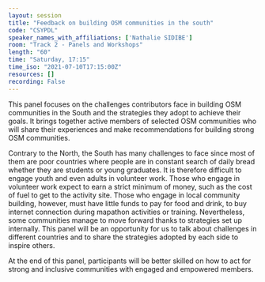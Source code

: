 ```yaml
---
layout: session
title: "Feedback on building OSM communities in the south"
code: "CSYPDL"
speaker_names_with_affiliations: ['Nathalie SIDIBE']
room: "Track 2 - Panels and Workshops"
length: "60"
time: "Saturday, 17:15"
time_iso: "2021-07-10T17:15:00Z"
resources: []
recording: False
---
```

This panel focuses on the challenges contributors face in building OSM communities in the South and the strategies they adopt to achieve their goals. It brings together active members of selected OSM communities who will share their experiences and make recommendations for building strong OSM communities.

Contrary to the North, the South has many challenges to face since most of them are poor countries where people are in constant search of daily bread whether they are students or young graduates. 
It is therefore difficult to engage youth and even adults in volunteer work. Those who engage in volunteer work expect to earn a strict minimum of money, such as the cost of fuel to get to the activity site. Those who engage in local community building, however, must have little funds to pay for food and drink, to buy internet connection during mapathon activities or training.
Nevertheless, some communities manage to move forward thanks to strategies set up internally. 
This panel will be an opportunity for us to talk about challenges in different countries and to share the strategies adopted by each side to inspire others.

At the end of this panel, participants will be better skilled on how to act for strong and inclusive communities with engaged and empowered members.
